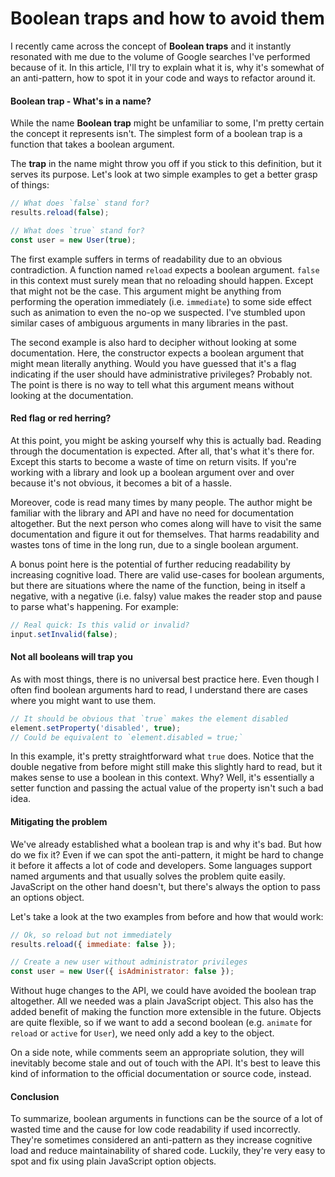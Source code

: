 # Boolean traps and how to avoid them

I recently came across the concept of **Boolean traps** and it instantly resonated with me due to the volume of Google searches I've performed because of it. In this article, I'll try to explain what it is, why it's somewhat of an anti-pattern, how to spot it in your code and ways to refactor around it.

#### Boolean trap - What's in a name?

While the name **Boolean trap** might be unfamiliar to some, I'm pretty certain the concept it represents isn't. The simplest form of a boolean trap is a function that takes a boolean argument.

The **trap** in the name might throw you off if you stick to this definition, but it serves its purpose. Let's look at two simple examples to get a better grasp of things:

```js
// What does `false` stand for?
results.reload(false);

// What does `true` stand for?
const user = new User(true);
```

The first example suffers in terms of readability due to an obvious contradiction. A function named `reload` expects a boolean argument. `false` in this context must surely mean that no reloading should happen. Except that might not be the case. This argument might be anything from performing the operation immediately (i.e. `immediate`) to some side effect such as animation to even the no-op we suspected. I've stumbled upon similar cases of ambiguous arguments in many libraries in the past.

The second example is also hard to decipher without looking at some documentation. Here, the constructor expects a boolean argument that might mean literally anything. Would you have guessed that it's a flag indicating if the user should have administrative privileges? Probably not. The point is there is no way to tell what this argument means without looking at the documentation.

#### Red flag or red herring?

At this point, you might be asking yourself why this is actually bad. Reading through the documentation is expected. After all, that's what it's there for. Except this starts to become a waste of time on return visits. If you're working with a library and look up a boolean argument over and over because it's not obvious, it becomes a bit of a hassle.

Moreover, code is read many times by many people. The author might be familiar with the library and API and have no need for documentation altogether. But the next person who comes along will have to visit the same documentation and figure it out for themselves. That harms readability and wastes tons of time in the long run, due to a single boolean argument.

A bonus point here is the potential of further reducing readability by increasing cognitive load. There are valid use-cases for boolean arguments, but there are situations where the name of the function, being in itself a negative, with a negative (i.e. falsy) value makes the reader stop and pause to parse what's happening. For example:

```js
// Real quick: Is this valid or invalid?
input.setInvalid(false);
```

#### Not all booleans will trap you

As with most things, there is no universal best practice here. Even though I often find boolean arguments hard to read, I understand there are cases where you might want to use them.

```js
// It should be obvious that `true` makes the element disabled
element.setProperty('disabled', true);
// Could be equivalent to `element.disabled = true;`
```

In this example, it's pretty straightforward what `true` does. Notice that the double negative from before might still make this slightly hard to read, but it makes sense to use a boolean in this context. Why? Well, it's essentially a setter function and passing the actual value of the property isn't such a bad idea.

#### Mitigating the problem

We've already established what a boolean trap is and why it's bad. But how do we fix it? Even if we can spot the anti-pattern, it might be hard to change it before it affects a lot of code and developers. Some languages support named arguments and that usually solves the problem quite easily. JavaScript on the other hand doesn't, but there's always the option to pass an options object.

Let's take a look at the two examples from before and how that would work:

```js
// Ok, so reload but not immediately
results.reload({ immediate: false });

// Create a new user without administrator privileges
const user = new User({ isAdministrator: false });
```

Without huge changes to the API, we could have avoided the boolean trap altogether. All we needed was a plain JavaScript object. This also has the added benefit of making the function more extensible in the future. Objects are quite flexible, so if we want to add a second boolean (e.g. `animate` for `reload` or `active` for `User`), we need only add a key to the object.

On a side note, while comments seem an appropriate solution, they will inevitably become stale and out of touch with the API. It's best to leave this kind of information to the official documentation or source code, instead.

#### Conclusion

To summarize, boolean arguments in functions can be the source of a lot of wasted time and the cause for low code readability if used incorrectly. They're sometimes considered an anti-pattern as they increase cognitive load and reduce maintainability of shared code. Luckily, they're very easy to spot and fix using plain JavaScript option objects.
